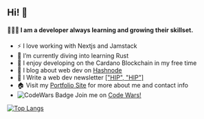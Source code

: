 ## Hi! 👋   
 
 #### 👨🏽‍💻 I am a developer always learning and growing their skillset.
 
- ⚡ I love working with Nextjs and Jamstack  
- 🦀 I’m currently diving into learning Rust
- 🔗 I enjoy developing on the Cardano Blockchain in my free time 
- 📝 I blog about web dev on [Hashnode](https://hashnode.com/@MiCurran/joinme)
- 📝 I Write a web dev newsletter [["HIP", "HIP"]](https://www.getrevue.co/profile/micurran_dev)
- 🏠 Visit my [Portfolio Site](https://micurran.dev) for more about me and contact info
- ![CodeWars Badge](https://www.codewars.com/users/MiCurran/badges/small) Join me on [Code Wars!](https://www.codewars.com/r/yjW6NQ)  
  

[![Top Langs](https://github-readme-stats.vercel.app/api/top-langs/?username=anuraghazra&layout=compact&langs_count=8&theme=yeblu)](https://github.com/anuraghazra/github-readme-stats)
<!--
**MiCurran/MiCurran** is a ✨ _special_ ✨ repository because its `README.md` (this file) appears on your GitHub profile.

Here are some ideas to get you started:

- 🔭 I’m currently working on ...
- 🌱 I’m currently learning ...
- 👯 I’m looking to collaborate on ...
- 🤔 I’m looking for help with ...
- 💬 Ask me about ...
- 📫 How to reach me: ...
- 😄 Pronouns: ...
- ⚡ Fun fact: ...
-->
